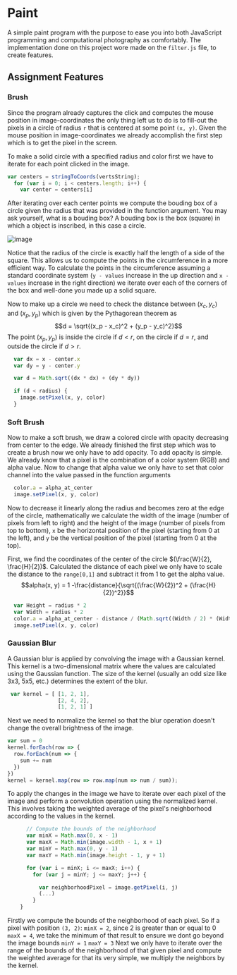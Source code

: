 # Paint

A simple paint program with the purpose to ease you into both JavaScript programming and computational photography as 
comfortably.
The implementation done on this project wore made on the ```filter.js``` file, to create features.

## Assignment Features

### Brush

Since the program already captures the click and computes the mouse position in image-coordinates the only thing left us to do is to fill-out the pixels in a circle of radius ```r``` that is centered at some point ```(x, y)```.
Given the mouse position in image-coordinates we already accomplish the first step which is to get the pixel in the screen.

To make a solid circle with a specified radius and color first we have to iterate for each point clicked in the image.
```js
var centers = stringToCoords(vertsString);
  for (var i = 0; i < centers.length; i++) {
    var center = centers[i]
```

After iterating over each center points we compute the bouding box of a circle given the radius that was provided in the function argument.
You may ask yourself, what is a bouding box? 
A bouding box is the box (square) in which a object is inscribed, in this case a circle.

![image](https://github.com/Sengeki1/JS_Paint_COS426/assets/106749775/59acaa35-c38b-4839-b44b-28cd8ed14e31)

Notice that the radius of the circle is exactly half the length of a side of the square.
This allows us to compute the points in the circumference in a more efficient way.
To calculate the points in the circumference assuming a standard coordinate system (```y - values``` increase in the up direction and ```x - values``` increase in the right direction)
we iterate over each of the corners of the box and well-done you made up a solid square.

Now to make up a circle we need to check the distance between $(x_c, y_c)$ and $(x_p, y_p)$ which is given by the Pythagorean theorem as
$$d = \sqrt{(x_p - x_c)^2 + (y_p - y_c)^2}$$
The point  $(x_p, y_p)$ is inside the circle if $d < r$, on the circle if $d = r$, and outside the circle if $d > r$.
```js
  var dx = x - center.x
  var dy = y - center.y 

  var d = Math.sqrt((dx * dx) + (dy * dy))

  if (d < radius) {
    image.setPixel(x, y, color)
  }
```

### Soft Brush

Now to make a soft brush, we draw a colored circle with opacity decreasing from center to the edge. We already finished the first step which was to create a brush now we only have to add opacity.
To add opacity is simple. We already know that a pixel is the combination of a color system (RGB) and alpha value. Now to change that alpha value we only have to set that color channel into the value passed in the function arguments
```js
  color.a = alpha_at_center
  image.setPixel(x, y, color)
```
Now to decrease it linearly along the radius and becomes zero at the edge of the circle, mathematically we calculate the width of the image (number of pixels from left to right) and the height of the image (number of pixels from top to bottom), ```x``` be the horizontal position of the pixel (starting from 0 at the left), and ```y``` be the vertical position of the pixel (starting from 0 at the top).

First, we find the coordinates of the center of the circle $(\frac{W}{2}, \frac{H}{2})$. Calculated the distance of each pixel we only have to scale the distance to the ```range[0,1]``` and subtract it from 1 to get the alpha value.
$$alpha(x, y) = 1 -\frac{distance}{\sqrt{(\frac{W}{2})^2 + (\frac{H}{2})^2}}$$
```js
  var Height = radius * 2
  var Width = radius * 2
  color.a = alpha_at_center - distance / (Math.sqrt((Width / 2) * (Width / 2) + (Height / 2) * (Height / 2)))
  image.setPixel(x, y, color)
```

### Gaussian Blur

A Gaussian blur is applied by convolving the image with a Gaussian kernel. This kernel is a two-dimensional matrix where the values are calculated using the Gaussian function. The size of the kernel (usually an odd size like 3x3, 5x5, etc.) determines the extent of the blur.
```js
 var kernel = [ [1, 2, 1],
                [2, 4, 2],
                [1, 2, 1] ]
```
Next we need to normalize the kernel so that the blur operation doesn't change the overall brightness of the image.
```js
var sum = 0
kernel.forEach(row => {
  row.forEach(num => {
    sum += num
  })
})
kernel = kernel.map(row => row.map(num => num / sum));
```
To apply the changes in the image we have to iterate over each pixel of the image and perform a convolution operation using the normalized kernel. This involves taking the weighted average of the pixel's neighborhood according to the values in the kernel. 
```js
      // Compute the bounds of the neighborhood
      var minX = Math.max(0, x - 1)
      var maxX = Math.min(image.width - 1, x + 1)
      var minY = Math.max(0, y - 1)
      var maxY = Math.min(image.height - 1, y + 1)

      for (var i = minX; i <= maxX; i++) {
        for (var j = minY; j <= maxY; j++) {

          var neighborhoodPixel = image.getPixel(i, j)
          (...)
        }
    }
```
Firstly we compute the bounds of the neighborhood of each pixel. So if a pixel with position ```(3, 2)```:
```minX = 2```, since 2 is greater than or equal to 0
```maxX = 4```, we take the minimum of that result to ensure we dont go beyond the image bounds
```minY = 1```
```maxY = 3```
Next we only have to iterate over the range of the bounds of the neighborhood of that given pixel and compute the weighted average for that its very simple, we multiply the neighbors by the kernel.
